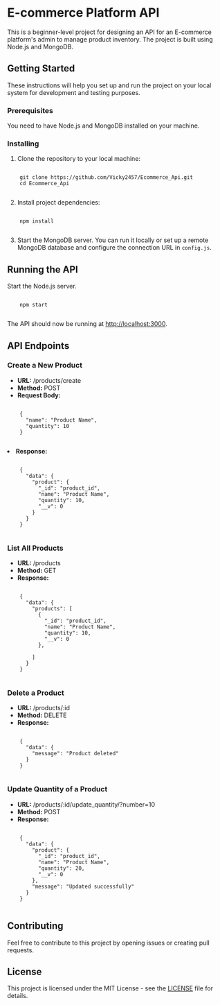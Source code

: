 
<!DOCTYPE html>
<html lang="en">
<head>
  <meta charset="UTF-8">
  <meta name="viewport" content="width=device-width, initial-scale=1.0">
</head>
<body>
  <h1>E-commerce Platform API</h1>

  <p>This is a beginner-level project for designing an API for an E-commerce platform's admin to manage product inventory. The project is built using Node.js and MongoDB.</p>

  <h2>Getting Started</h2>

  <p>These instructions will help you set up and run the project on your local system for development and testing purposes.</p>

  <h3>Prerequisites</h3>

  <p>You need to have Node.js and MongoDB installed on your machine.</p>

  <h3>Installing</h3>

  <ol>
    <li>Clone the repository to your local machine:</li>
  </ol>
  <pre><code>
    git clone https://github.com/Vicky2457/Ecommerce_Api.git
    cd Ecommerce_Api
  </code></pre>

  <ol start="2">
    <li>Install project dependencies:</li>
  </ol>
  <pre><code>
    npm install
  </code></pre>

  <ol start="3">
    <li>Start the MongoDB server. You can run it locally or set up a remote MongoDB database and configure the connection URL in <code>config.js</code>.</li>
  </ol>

  <h2>Running the API</h2>

  <p>Start the Node.js server.</p>
  <pre><code>
    npm start
  </code></pre>

  <p>The API should now be running at <a href="http://localhost:3000">http://localhost:3000</a>.</p>

  <h2>API Endpoints</h2>

  <h3>Create a New Product</h3>

  <ul>
    <li><strong>URL:</strong> /products/create</li>
    <li><strong>Method:</strong> POST</li>
    <li><strong>Request Body:</strong></li>
  </ul>
  <pre><code>
    {
      "name": "Product Name",
      "quantity": 10
    }
  </code></pre>

  <li><strong>Response:</strong></li>
  <pre><code>
    {
      "data": {
        "product": {
          "_id": "product_id",
          "name": "Product Name",
          "quantity": 10,
          "__v": 0
        }
      }
    }
  </code></pre>

  <h3>List All Products</h3>

  <ul>
    <li><strong>URL:</strong> /products</li>
    <li><strong>Method:</strong> GET</li>
    <li><strong>Response:</strong></li>
  </ul>
  <pre><code>
    {
      "data": {
        "products": [
          {
            "_id": "product_id",
            "name": "Product Name",
            "quantity": 10,
            "__v": 0
          },
          <!-- Other products... -->
        ]
      }
    }
  </code></pre>

  <h3>Delete a Product</h3>

  <ul>
    <li><strong>URL:</strong> /products/:id</li>
    <li><strong>Method:</strong> DELETE</li>
    <li><strong>Response:</strong></li>
  </ul>
  <pre><code>
    {
      "data": {
        "message": "Product deleted"
      }
    }
  </code></pre>

  <h3>Update Quantity of a Product</h3>

  <ul>
    <li><strong>URL:</strong> /products/:id/update_quantity/?number=10</li>
    <li><strong>Method:</strong> POST</li>
    <li><strong>Response:</strong></li>
  </ul>
  <pre><code>
    {
      "data": {
        "product": {
          "_id": "product_id",
          "name": "Product Name",
          "quantity": 20,
          "__v": 0
        },
        "message": "Updated successfully"
      }
    }
  </code></pre>

  <h2>Contributing</h2>

  <p>Feel free to contribute to this project by opening issues or creating pull requests.</p>

  <h2>License</h2>

  <p>This project is licensed under the MIT License - see the <a href="LICENSE">LICENSE</a> file for details.</p>
</body>
</html>
